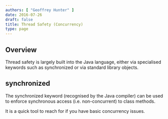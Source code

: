 ```yaml
---
authors: [ "Geoffrey Hunter" ]
date: 2016-07-26
draft: false
title: Thread Safety (Concurrency)
type: page
---
```


## Overview

Thread safety is largely built into the Java language, either via specialised keywords such as synchronized or via standard library objects.

## synchronized

The synchronized keyword (recognised by the Java compiler) can be used to enforce synchronous access (i.e. non-concurrent) to class methods.

It is a quick tool to reach for if you have basic concurrency issues.
